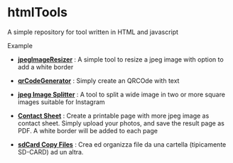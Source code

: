 # htmlTools
A simple repository for tool written in HTML and javascript

Example

- [**jpegImageResizer**](https://jfabrix101.github.io/htmlTools/jpgImageResizer.html) : A simple tool to resize a jpeg image with option to add a white border

- [**qrCodeGenerator**](https://jfabrix101.github.io/htmlTools/qrCodeGenerator.html) : Simply create an QRCOde with text

- [**jpeg Image Splitter**](https://jfabrix101.github.io/htmlTools/jpgImageSplitter.html) : A tool to split a wide image in two or more square images suitable for Instagram

- [**Contact Sheet**](https://jfabrix101.github.io/htmlTools/generaProvini.html) : Create a printable page with more jpeg image as contact sheet. Simply upload your photos, and save  the result page as PDF. A white border will be added to each page

- [**sdCard Copy Files**](https://jfabrix101.github.io/htmlTools/sdcardFileCopyer/) : Crea ed organizza file da una cartella (tipicamente SD-CARD) ad un altra.


